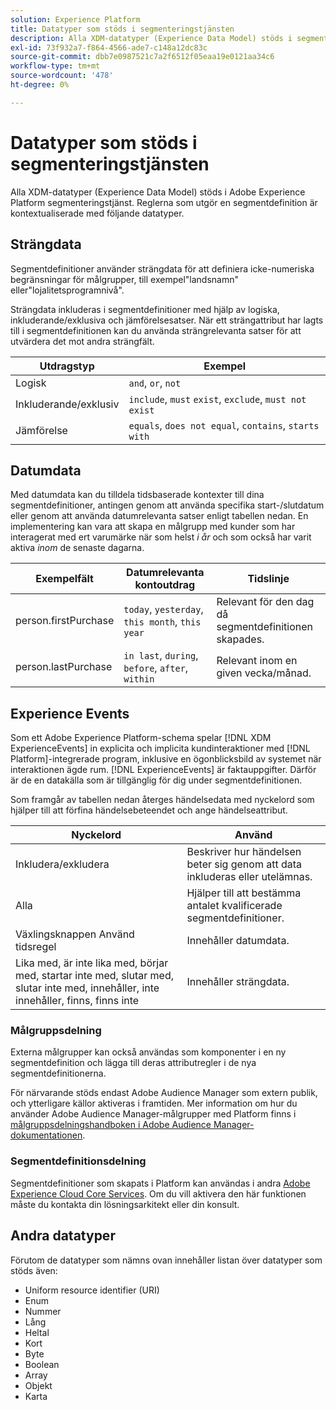 ```yaml
---
solution: Experience Platform
title: Datatyper som stöds i segmenteringstjänsten
description: Alla XDM-datatyper (Experience Data Model) stöds i segmenteringstjänsten för Adobe. Reglerna som utgör en segmentdefinition är kontextualiserade med följande datatyper.
exl-id: 73f932a7-f864-4566-ade7-c148a12dc83c
source-git-commit: dbb7e0987521c7a2f6512f05eaa19e0121aa34c6
workflow-type: tm+mt
source-wordcount: '478'
ht-degree: 0%

---
```


# Datatyper som stöds i segmenteringstjänsten

Alla XDM-datatyper (Experience Data Model) stöds i Adobe Experience Platform segmenteringstjänst. Reglerna som utgör en segmentdefinition är kontextualiserade med följande datatyper.

## Strängdata

Segmentdefinitioner använder strängdata för att definiera icke-numeriska begränsningar för målgrupper, till exempel&quot;landsnamn&quot; eller&quot;lojalitetsprogramnivå&quot;.

Strängdata inkluderas i segmentdefinitioner med hjälp av logiska, inkluderande/exklusiva och jämförelsesatser. När ett strängattribut har lagts till i segmentdefinitionen kan du använda strängrelevanta satser för att utvärdera det mot andra strängfält.

| Utdragstyp | Exempel |
| -------------- | -------- |
| Logisk | `and`, `or`, `not` |
| Inkluderande/exklusiv | `include`, `must` `exist`, `exclude`, `must not exist` |
| Jämförelse | `equals`, `does not equal`, `contains`, `starts with` |

## Datumdata

Med datumdata kan du tilldela tidsbaserade kontexter till dina segmentdefinitioner, antingen genom att använda specifika start-/slutdatum eller genom att använda datumrelevanta satser enligt tabellen nedan. En implementering kan vara att skapa en målgrupp med kunder som har interagerat med ert varumärke när som helst *i år* och som också har varit aktiva *inom* de senaste dagarna.

| Exempelfält | Datumrelevanta kontoutdrag | Tidslinje |
| ------------- | ------------------------ | --------- |
| person.firstPurchase | `today`, `yesterday`, `this month`, `this year` | Relevant för den dag då segmentdefinitionen skapades. |
| person.lastPurchase | `in last`, `during`, `before`, `after`, `within` | Relevant inom en given vecka/månad. |

## Experience Events

Som ett Adobe Experience Platform-schema spelar [!DNL XDM ExperienceEvents] in explicita och implicita kundinteraktioner med [!DNL Platform]-integrerade program, inklusive en ögonblicksbild av systemet när interaktionen ägde rum. [!DNL ExperienceEvents] är faktauppgifter. Därför är de en datakälla som är tillgänglig för dig under segmentdefinitionen.

Som framgår av tabellen nedan återges händelsedata med nyckelord som hjälper till att förfina händelsebeteendet och ange händelseattribut.

| Nyckelord | Använd |
| ------- | --- |
| Inkludera/exkludera | Beskriver hur händelsen beter sig genom att data inkluderas eller utelämnas. |
| Alla | Hjälper till att bestämma antalet kvalificerade segmentdefinitioner. |
| Växlingsknappen Använd tidsregel | Innehåller datumdata. |
| Lika med, är inte lika med, börjar med, startar inte med, slutar med, slutar inte med, innehåller, inte innehåller, finns, finns inte | Innehåller strängdata. |

### Målgruppsdelning

Externa målgrupper kan också användas som komponenter i en ny segmentdefinition och lägga till deras attributregler i de nya segmentdefinitionerna.

För närvarande stöds endast Adobe Audience Manager som extern publik, och ytterligare källor aktiveras i framtiden. Mer information om hur du använder Adobe Audience Manager-målgrupper med Platform finns i [målgruppsdelningshandboken i Adobe Audience Manager-dokumentationen](https://experienceleague.adobe.com/docs/audience-manager/user-guide/implementation-integration-guides/integration-experience-platform/aam-aep-audience-sharing.html).

### Segmentdefinitionsdelning

Segmentdefinitioner som skapats i Platform kan användas i andra [Adobe Experience Cloud Core Services](https://experienceleague.adobe.com/docs/core-services/interface/experience-cloud.html). Om du vill aktivera den här funktionen måste du kontakta din lösningsarkitekt eller din konsult.

## Andra datatyper

Förutom de datatyper som nämns ovan innehåller listan över datatyper som stöds även:

- Uniform resource identifier (URI)
- Enum
- Nummer
- Lång
- Heltal
- Kort
- Byte
- Boolean
- Array
- Objekt
- Karta
